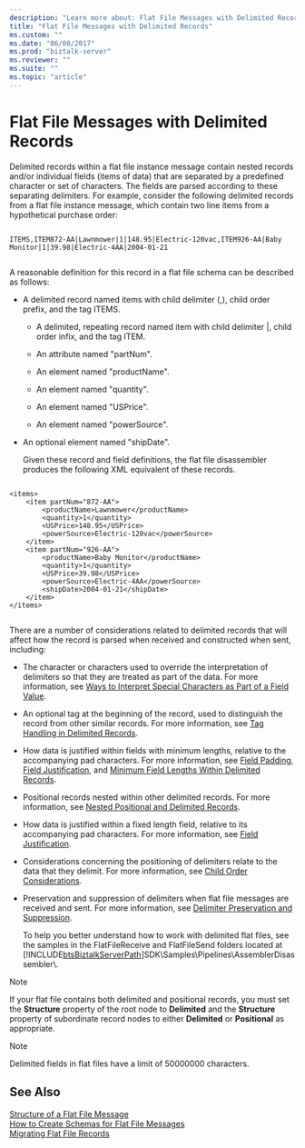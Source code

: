 ```yaml
---
description: "Learn more about: Flat File Messages with Delimited Records"
title: "Flat File Messages with Delimited Records"
ms.custom: ""
ms.date: "06/08/2017"
ms.prod: "biztalk-server"
ms.reviewer: ""
ms.suite: ""
ms.topic: "article"
---
```

# Flat File Messages with Delimited Records
Delimited records within a flat file instance message contain nested records and/or individual fields (items of data) that are separated by a predefined character or set of characters. The fields are parsed according to these separating delimiters. For example, consider the following delimited records from a flat file instance message, which contain two line items from a hypothetical purchase order:  
  
```  
  
ITEMS,ITEM872-AA|Lawnmower|1|148.95|Electric-120vac,ITEM926-AA|Baby Monitor|1|39.98|Electric-4AA|2004-01-21  
  
```  
  
 A reasonable definition for this record in a flat file schema can be described as follows:  
  
- A delimited record named items with child delimiter (,), child order prefix, and the tag ITEMS.  
  
  -   A delimited, repeating record named item with child delimiter &#124;, child order infix, and the tag ITEM.  
  
  -   An attribute named "partNum".  
  
  -   An element named "productName".  
  
  -   An element named "quantity".  
  
  -   An element named "USPrice".  
  
  -   An element named "powerSource".  
  
- An optional element named "shipDate".  
  
  Given these record and field definitions, the flat file disassembler produces the following XML equivalent of these records.  
  
```  
  
<items>  
    <item partNum="872-AA">  
        <productName>Lawnmower</productName>  
        <quantity>1</quantity>  
        <USPrice>148.95</USPrice>  
        <powerSource>Electric-120vac</powerSource>  
    </item>  
    <item partNum="926-AA">  
        <productName>Baby Monitor</productName>  
        <quantity>1</quantity>  
        <USPrice>39.98</USPrice>  
        <powerSource>Electric-4AA</powerSource>  
        <shipDate>2004-01-21</shipDate>  
    </item>  
</items>  
  
```  
  
 There are a number of considerations related to delimited records that will affect how the record is parsed when received and constructed when sent, including:  
  
- The character or characters used to override the interpretation of delimiters so that they are treated as part of the data. For more information, see [Ways to Interpret Special Characters as Part of a Field Value](../core/ways-to-interpret-special-characters-as-part-of-a-field-value.md).  
  
- An optional tag at the beginning of the record, used to distinguish the record from other similar records. For more information, see [Tag Handling in Delimited Records](../core/tag-handling-in-delimited-records.md).  
  
- How data is justified within fields with minimum lengths, relative to the accompanying pad characters. For more information, see [Field Padding](../core/field-padding.md), [Field Justification](../core/field-justification.md), and [Minimum Field Lengths Within Delimited Records](../core/minimum-field-lengths-within-delimited-records.md).  
  
- Positional records nested within other delimited records. For more information, see [Nested Positional and Delimited Records](../core/nested-positional-and-delimited-records.md).  
  
- How data is justified within a fixed length field, relative to its accompanying pad characters. For more information, see [Field Justification](../core/field-justification.md).  
  
- Considerations concerning the positioning of delimiters relate to the data that they delimit. For more information, see [Child Order Considerations](../core/child-order-considerations.md).  
  
- Preservation and suppression of delimiters when flat file messages are received and sent. For more information, see [Delimiter Preservation and Suppression](../core/delimiter-preservation-and-suppression.md).  
  
  To help you better understand how to work with delimited flat files, see the samples in the FlatFileReceive and FlatFileSend folders located at [!INCLUDE[btsBiztalkServerPath](../includes/btsbiztalkserverpath-md.md)]SDK\Samples\Pipelines\AssemblerDisassembler\\.  
  
> [!NOTE]
>  If your flat file contains both delimited and positional records, you must set the **Structure** property of the root node to **Delimited** and the **Structure** property of subordinate record nodes to either **Delimited** or **Positional** as appropriate.  
  
> [!NOTE]
>  Delimited fields in flat files have a limit of 50000000 characters.  
  
## See Also  
 [Structure of a Flat File Message](../core/structure-of-a-flat-file-message.md)   
 [How to Create Schemas for Flat File Messages](../core/how-to-create-schemas-for-flat-file-messages.md)   
 [Migrating Flat File Records](../core/migrating-flat-file-records.md)
